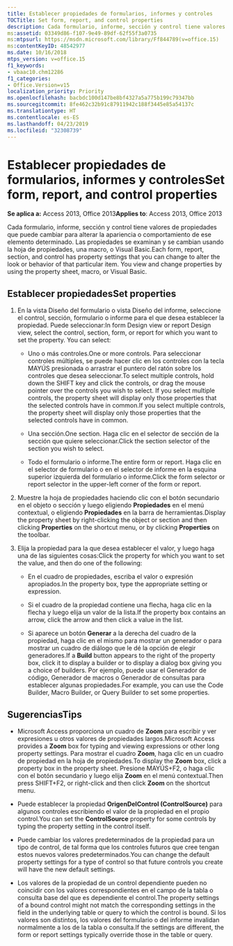 ```yaml
---
title: Establecer propiedades de formularios, informes y controles
TOCTitle: Set form, report, and control properties
description: Cada formulario, informe, sección y control tiene valores de propiedades que puede cambiar para alterar la apariencia o comportamiento de ese elemento determinado en Access 2013.
ms:assetid: 03349d86-f107-9e49-89df-62f55f3a0735
ms:mtpsurl: https://msdn.microsoft.com/library/Ff844789(v=office.15)
ms:contentKeyID: 48542977
ms.date: 10/16/2018
mtps_version: v=office.15
f1_keywords:
- vbaac10.chm12286
f1_categories:
- Office.Version=v15
localization_priority: Priority
ms.openlocfilehash: bacbdc100d147be8bf4327a5a775b199c79347bb
ms.sourcegitcommit: 8fe462c32b91c87911942c188f3445e85a54137c
ms.translationtype: HT
ms.contentlocale: es-ES
ms.lasthandoff: 04/23/2019
ms.locfileid: "32308739"
---
```

# <a name="set-form-report-and-control-properties"></a><span data-ttu-id="92225-103">Establecer propiedades de formularios, informes y controles</span><span class="sxs-lookup"><span data-stu-id="92225-103">Set form, report, and control properties</span></span>

<span data-ttu-id="92225-104">**Se aplica a:** Access 2013, Office 2013</span><span class="sxs-lookup"><span data-stu-id="92225-104">**Applies to**: Access 2013, Office 2013</span></span>

<span data-ttu-id="92225-p101">Cada formulario, informe, sección y control tiene valores de propiedades que puede cambiar para alterar la apariencia o comportamiento de ese elemento determinado. Las propiedades se examinan y se cambian usando la hoja de propiedades, una macro, o Visual Basic.</span><span class="sxs-lookup"><span data-stu-id="92225-p101">Each form, report, section, and control has property settings that you can change to alter the look or behavior of that particular item. You view and change properties by using the property sheet, macro, or Visual Basic.</span></span>

## <a name="set-properties"></a><span data-ttu-id="92225-107">Establecer propiedades</span><span class="sxs-lookup"><span data-stu-id="92225-107">Set properties</span></span>

1. <span data-ttu-id="92225-p102">En la vista Diseño del formulario o vista Diseño del informe, seleccione el control, sección, formulario o informe para el que desea establecer la propiedad. Puede seleccionar:</span><span class="sxs-lookup"><span data-stu-id="92225-p102">In form Design view or report Design view, select the control, section, form, or report for which you want to set the property. You can select:</span></span>
    
   - <span data-ttu-id="92225-110">Uno o más controles.</span><span class="sxs-lookup"><span data-stu-id="92225-110">One or more controls.</span></span> <span data-ttu-id="92225-111">Para seleccionar controles múltiples, se puede hacer clic en los controles con la tecla MAYÚS presionada o arrastrar el puntero del ratón sobre los controles que desea seleccionar.</span><span class="sxs-lookup"><span data-stu-id="92225-111">To select multiple controls, hold down the SHIFT key and click the controls, or drag the mouse pointer over the controls you wish to select.</span></span> <span data-ttu-id="92225-112">If you select multiple controls, the property sheet will display only those properties that the selected controls have in common.</span><span class="sxs-lookup"><span data-stu-id="92225-112">If you select multiple controls, the property sheet will display only those properties that the selected controls have in common.</span></span>
    
   - <span data-ttu-id="92225-113">Una sección.</span><span class="sxs-lookup"><span data-stu-id="92225-113">One section.</span></span> <span data-ttu-id="92225-114">Haga clic en el selector de sección de la sección que quiere seleccionar.</span><span class="sxs-lookup"><span data-stu-id="92225-114">Click the section selector of the section you wish to select.</span></span>
    
   - <span data-ttu-id="92225-115">Todo el formulario o informe.</span><span class="sxs-lookup"><span data-stu-id="92225-115">The entire form or report.</span></span> <span data-ttu-id="92225-116">Haga clic en el selector de formulario o en el selector de informe en la esquina superior izquierda del formulario o informe.</span><span class="sxs-lookup"><span data-stu-id="92225-116">Click the form selector or report selector in the upper-left corner of the form or report.</span></span>

2. <span data-ttu-id="92225-117">Muestre la hoja de propiedades haciendo clic con el botón secundario en el objeto o sección y luego eligiendo **Propiedades** en el menú contextual, o eligiendo **Propiedades** en la barra de herramientas.</span><span class="sxs-lookup"><span data-stu-id="92225-117">Display the property sheet by right-clicking the object or section and then clicking **Properties** on the shortcut menu, or by clicking **Properties** on the toolbar.</span></span>

3. <span data-ttu-id="92225-118">Elija la propiedad para la que desea establecer el valor, y luego haga una de las siguientes cosas:</span><span class="sxs-lookup"><span data-stu-id="92225-118">Click the property for which you want to set the value, and then do one of the following:</span></span>
    
   - <span data-ttu-id="92225-119">En el cuadro de propiedades, escriba el valor o expresión apropiados.</span><span class="sxs-lookup"><span data-stu-id="92225-119">In the property box, type the appropriate setting or expression.</span></span>
    
   - <span data-ttu-id="92225-120">Si el cuadro de la propiedad contiene una flecha, haga clic en la flecha y luego elija un valor de la lista.</span><span class="sxs-lookup"><span data-stu-id="92225-120">If the property box contains an arrow, click the arrow and then click a value in the list.</span></span>
    
   - <span data-ttu-id="92225-121">Si aparece un botón **Generar** a la derecha del cuadro de la propiedad, haga clic en el mismo para mostrar un generador o para mostrar un cuadro de diálogo que le dé la opción de elegir generadores.</span><span class="sxs-lookup"><span data-stu-id="92225-121">If a **Build** button appears to the right of the property box, click it to display a builder or to display a dialog box giving you a choice of builders.</span></span> <span data-ttu-id="92225-122">Por ejemplo, puede usar el Generador de código, Generador de macros o Generador de consultas para establecer algunas propiedades.</span><span class="sxs-lookup"><span data-stu-id="92225-122">For example, you can use the Code Builder, Macro Builder, or Query Builder to set some properties.</span></span>

## <a name="tips"></a><span data-ttu-id="92225-123">Sugerencias</span><span class="sxs-lookup"><span data-stu-id="92225-123">Tips</span></span>

- <span data-ttu-id="92225-124">Microsoft Access proporciona un cuadro de **Zoom** para escribir y ver expresiones u otros valores de propiedades largos.</span><span class="sxs-lookup"><span data-stu-id="92225-124">Microsoft Access provides a **Zoom** box for typing and viewing expressions or other long property settings.</span></span> <span data-ttu-id="92225-125">Para mostrar el cuadro **Zoom**, haga clic en un cuadro de propiedad en la hoja de propiedades.</span><span class="sxs-lookup"><span data-stu-id="92225-125">To display the **Zoom** box, click a property box in the property sheet.</span></span> <span data-ttu-id="92225-126">Presione MAYÚS+F2, o haga clic con el botón secundario y luego elija **Zoom** en el menú contextual.</span><span class="sxs-lookup"><span data-stu-id="92225-126">Then press SHIFT+F2, or right-click and then click **Zoom** on the shortcut menu.</span></span>

- <span data-ttu-id="92225-127">Puede establecer la propiedad **OrigenDelControl (ControlSource)** para algunos controles escribiendo el valor de la propiedad en el propio control.</span><span class="sxs-lookup"><span data-stu-id="92225-127">You can set the **ControlSource** property for some controls by typing the property setting in the control itself.</span></span>

- <span data-ttu-id="92225-128">Puede cambiar los valores predeterminados de la propiedad para un tipo de control, de tal forma que los controles futuros que cree tengan estos nuevos valores predeterminados.</span><span class="sxs-lookup"><span data-stu-id="92225-128">You can change the default property settings for a type of control so that future controls you create will have the new default settings.</span></span>

- <span data-ttu-id="92225-129">Los valores de la propiedad de un control dependiente pueden no coincidir con los valores correspondientes en el campo de la tabla o consulta base del que es dependiente el control.</span><span class="sxs-lookup"><span data-stu-id="92225-129">The property settings of a bound control might not match the corresponding settings in the field in the underlying table or query to which the control is bound.</span></span> <span data-ttu-id="92225-130">Si los valores son distintos, los valores del formulario o del informe invalidan normalmente a los de la tabla o consulta.</span><span class="sxs-lookup"><span data-stu-id="92225-130">If the settings are different, the form or report settings typically override those in the table or query.</span></span>


